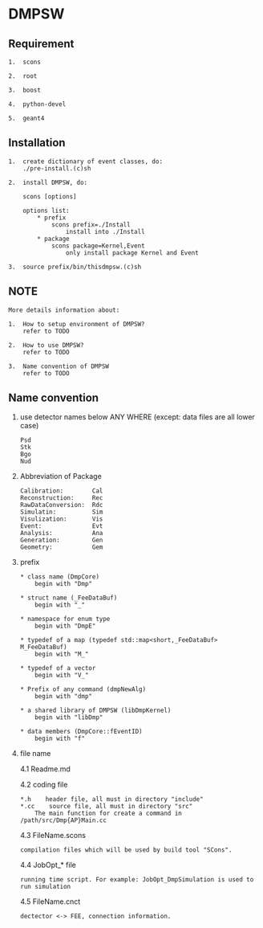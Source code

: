 DMPSW
=====

##  Requirement

    1.  scons

    2.  root

    3.  boost

    4.  python-devel 

    5.  geant4

##  Installation

    1.  create dictionary of event classes, do:
        ./pre-install.(c)sh

    2.  install DMPSW, do:

        scons [options]

        options list:
            * prefix
                scons prefix=./Install
                    install into ./Install
            * package
                scons package=Kernel,Event
                    only install package Kernel and Event

    3.  source prefix/bin/thisdmpsw.(c)sh


##  NOTE

    More details information about:

    1.  How to setup environment of DMPSW?
        refer to TODO

    2.  How to use DMPSW?
        refer to TODO

    3.  Name convention of DMPSW
        refer to TODO

##  Name convention

1.  use detector names below ANY WHERE (except: data files are all lower case)

        Psd
        Stk
        Bgo
        Nud

2.  Abbreviation of Package

        Calibration:        Cal
        Reconstruction:     Rec
        RawDataConversion:  Rdc
        Simulatin:          Sim
        Visulization:       Vis
        Event:              Evt
        Analysis:           Ana
        Generation:         Gen
        Geometry:           Gem

3.  prefix

        * class name (DmpCore)
            begin with "Dmp"

        * struct name (_FeeDataBuf)
            begin with "_"

        * namespace for enum type
            begin with "DmpE"

        * typedef of a map (typedef std::map<short,_FeeDataBuf> M_FeeDataBuf)
            begin with "M_"

        * typedef of a vector
            begin with "V_"

        * Prefix of any command (dmpNewAlg)
            begin with "dmp"

        * a shared library of DMPSW (libDmpKernel)
            begin with "libDmp"

        * data members (DmpCore::fEventID)
            begin with "f"

4.  file name

    4.1  Readme.md

    4.2  coding file

        *.h    header file, all must in directory "include"
        *.cc    source file, all must in directory "src"
            The main function for create a command in /path/src/Dmp{AP}Main.cc

    4.3  FileName.scons

        compilation files which will be used by build tool "SCons".

    4.4  JobOpt_* file

        running time script. For example: JobOpt_DmpSimulation is used to run simulation

    4.5  FileName.cnct

        dectector <-> FEE, connection information.

